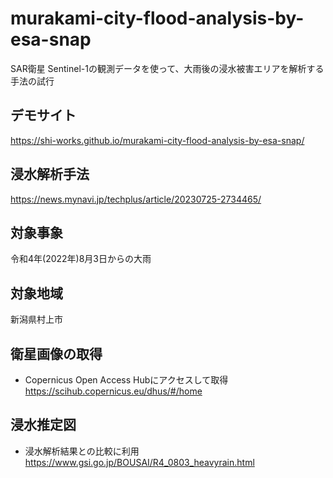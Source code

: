 # murakami-city-flood-analysis-by-esa-snap
SAR衛星 Sentinel-1の観測データを使って、大雨後の浸水被害エリアを解析する手法の試行

## デモサイト
https://shi-works.github.io/murakami-city-flood-analysis-by-esa-snap/

## 浸水解析手法
https://news.mynavi.jp/techplus/article/20230725-2734465/

## 対象事象
令和4年(2022年)8月3日からの大雨

## 対象地域
新潟県村上市

## 衛星画像の取得
- Copernicus Open Access Hubにアクセスして取得  
https://scihub.copernicus.eu/dhus/#/home

## 浸水推定図
- 浸水解析結果との比較に利用  
https://www.gsi.go.jp/BOUSAI/R4_0803_heavyrain.html
